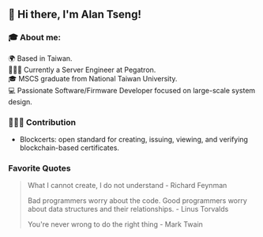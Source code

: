 ## 👋 Hi there, I'm Alan Tseng!

### 🎓 About me:

🌍 Based in Taiwan.<br/>
🧑🏻‍💻 Currently a Server Engineer at Pegatron.<br/>
🎓 MSCS graduate from National Taiwan University.<br/>
💻 Passionate Software/Firmware Developer focused on large-scale system design.<br/>

### 🧑🏻‍💻 Contribution
- Blockcerts: open standard for creating, issuing, viewing, and verifying blockchain-based certificates.<br/>


### Favorite Quotes
> What I cannot create, I do not understand - Richard Feynman
>
> Bad programmers worry about the code. Good programmers worry about data structures and their relationships. - Linus Torvalds
> 
> You're never wrong to do the right thing - Mark Twain
